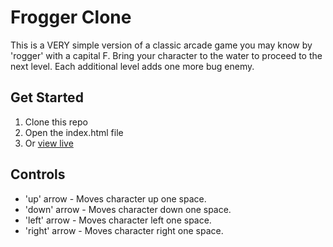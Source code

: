 Frogger Clone
===============================

This is a VERY simple version of a classic arcade game you may know by 'rogger' with a capital F.
Bring your character to the water to proceed to the next level. Each additional level adds one more bug enemy.

## Get Started
1. Clone this repo
2. Open the index.html file 
3. Or [view live](fascinated-beginner.surge.sh)

## Controls

* 'up' arrow - Moves character up one space.
* 'down' arrow - Moves character down one space.
* 'left' arrow - Moves character left one space.
* 'right' arrow - Moves character right one space.
